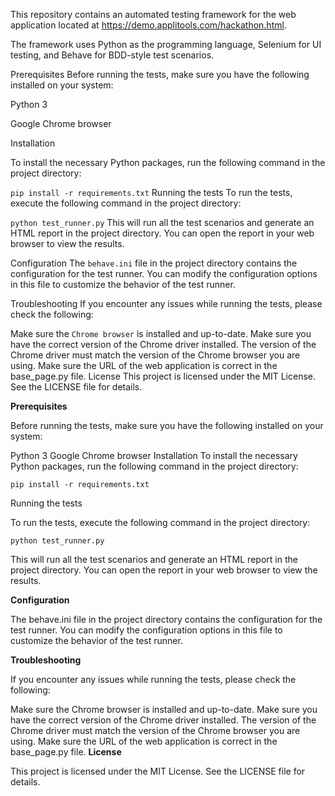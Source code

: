 This repository contains an automated testing framework for the web application located at https://demo.applitools.com/hackathon.html.

The framework uses Python as the programming language, Selenium for UI testing, and Behave for BDD-style test scenarios.

Prerequisites
Before running the tests, make sure you have the following installed on your system:

Python 3

Google Chrome browser

Installation

To install the necessary Python packages, run the following command in the project directory:


`pip install -r requirements.txt`
Running the tests
To run the tests, execute the following command in the project directory:


`python test_runner.py`
This will run all the test scenarios and generate an HTML report in the project directory. You can open the report in your web browser to view the results.

Configuration
The `behave.ini` file in the project directory contains the configuration for the test runner. You can modify the configuration options in this file to customize the behavior of the test runner.

Troubleshooting
If you encounter any issues while running the tests, please check the following:

Make sure the `Chrome browser` is installed and up-to-date.
Make sure you have the correct version of the Chrome driver installed. The version of the Chrome driver must match the version of the Chrome browser you are using.
Make sure the URL of the web application is correct in the base_page.py file.
License
This project is licensed under the MIT License. See the LICENSE file for details.

**Prerequisites**

Before running the tests, make sure you have the following installed on your system:

Python 3
Google Chrome browser
Installation
To install the necessary Python packages, run the following command in the project directory:

`pip install -r requirements.txt`

Running the tests

To run the tests, execute the following command in the project directory:

`python test_runner.py`

This will run all the test scenarios and generate an HTML report in the project directory. You can open the report in your web browser to view the results.

**Configuration**

The behave.ini file in the project directory contains the configuration for the test runner. You can modify the configuration options in this file to customize the behavior of the test runner.

**Troubleshooting**

If you encounter any issues while running the tests, please check the following:

Make sure the Chrome browser is installed and up-to-date.
Make sure you have the correct version of the Chrome driver installed. The version of the Chrome driver must match the version of the Chrome browser you are using.
Make sure the URL of the web application is correct in the base_page.py file.
**License**

This project is licensed under the MIT License. See the LICENSE file for details.

